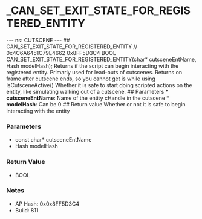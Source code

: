 # _CAN_SET_EXIT_STATE_FOR_REGISTERED_ENTITY

--- ns: CUTSCENE --- ## CAN_SET_EXIT_STATE_FOR_REGISTERED_ENTITY  // 0x4C6A6451C79E4662 0x8FF5D3C4 BOOL CAN_SET_EXIT_STATE_FOR_REGISTERED_ENTITY(char* cutsceneEntName, Hash modelHash); Returns if the script can begin interacting with the registered entity. Primarly used for lead-outs of cutscenes. Returns on frame after cutscene ends, so you cannot get is while using IsCutsceneActive()  Whether it is safe to start doing scripted actions on the entity, like simulating walking out of a cutscene.  ## Parameters * **cutsceneEntName**: Name of the entity cHandle in the cutscene * **modelHash**: Can be 0  ## Return value Whether or not it is safe to begin interacting with the entity

### Parameters
* const char* cutsceneEntName
* Hash modelHash

### Return Value
* BOOL

### Notes
* AP Hash: 0x0x8FF5D3C4
* Build: 811

